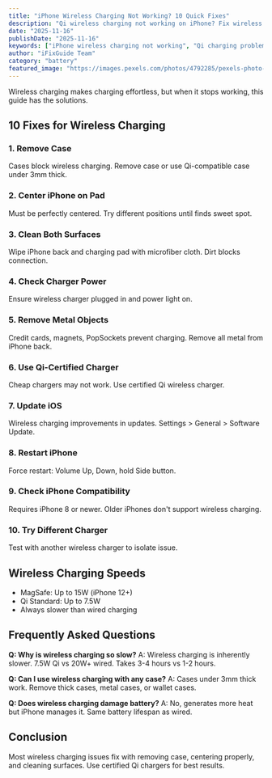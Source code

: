 ```yaml
---
title: "iPhone Wireless Charging Not Working? 10 Quick Fixes"
description: "Qi wireless charging not working on iPhone? Fix wireless charging issues with our troubleshooting guide for all iPhone models."
date: "2025-11-16"
publishDate: "2025-11-16"
keywords: ["iPhone wireless charging not working", "Qi charging problems", "wireless charger not working", "fix wireless charging", "iPhone won't charge wirelessly"]
author: "iFixGuide Team"
category: "battery"
featured_image: "https://images.pexels.com/photos/4792285/pexels-photo-4792285.jpeg?auto=compress&cs=tinysrgb&w=1200"
---
```


Wireless charging makes charging effortless, but when it stops working, this guide has the solutions.

## 10 Fixes for Wireless Charging

### 1. Remove Case
Cases block wireless charging. Remove case or use Qi-compatible case under 3mm thick.

### 2. Center iPhone on Pad
Must be perfectly centered. Try different positions until finds sweet spot.

### 3. Clean Both Surfaces
Wipe iPhone back and charging pad with microfiber cloth. Dirt blocks connection.

### 4. Check Charger Power
Ensure wireless charger plugged in and power light on.

### 5. Remove Metal Objects
Credit cards, magnets, PopSockets prevent charging. Remove all metal from iPhone back.

### 6. Use Qi-Certified Charger
Cheap chargers may not work. Use certified Qi wireless charger.

### 7. Update iOS
Wireless charging improvements in updates. Settings > General > Software Update.

### 8. Restart iPhone
Force restart: Volume Up, Down, hold Side button.

### 9. Check iPhone Compatibility
Requires iPhone 8 or newer. Older iPhones don't support wireless charging.

### 10. Try Different Charger
Test with another wireless charger to isolate issue.

## Wireless Charging Speeds
- MagSafe: Up to 15W (iPhone 12+)
- Qi Standard: Up to 7.5W
- Always slower than wired charging

## Frequently Asked Questions

**Q: Why is wireless charging so slow?**
A: Wireless charging is inherently slower. 7.5W Qi vs 20W+ wired. Takes 3-4 hours vs 1-2 hours.

**Q: Can I use wireless charging with any case?**
A: Cases under 3mm thick work. Remove thick cases, metal cases, or wallet cases.

**Q: Does wireless charging damage battery?**
A: No, generates more heat but iPhone manages it. Same battery lifespan as wired.

## Conclusion
Most wireless charging issues fix with removing case, centering properly, and cleaning surfaces. Use certified Qi chargers for best results.
